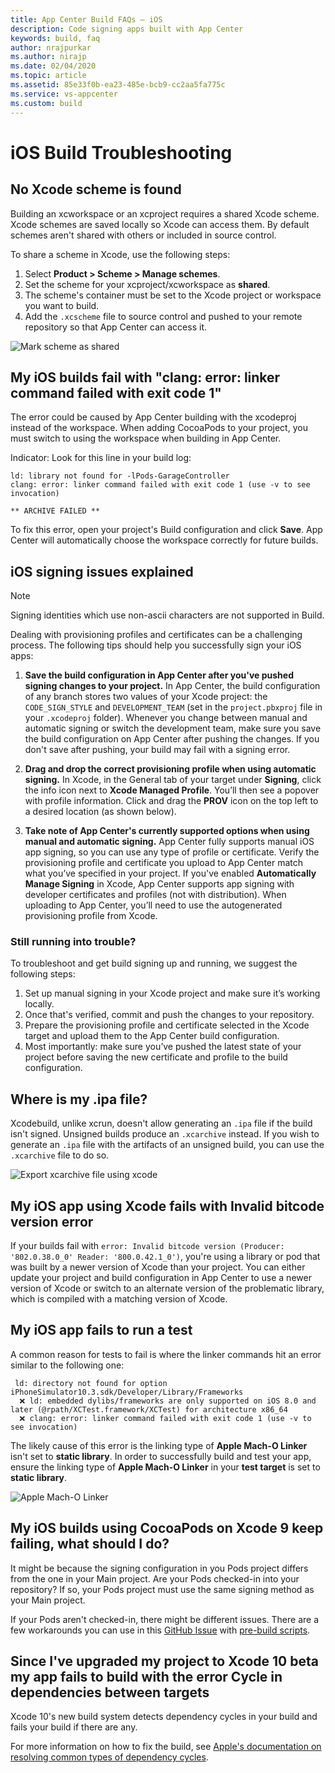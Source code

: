 ```yaml
---
title: App Center Build FAQs – iOS
description: Code signing apps built with App Center
keywords: build, faq
author: nrajpurkar
ms.author: nirajp
ms.date: 02/04/2020
ms.topic: article
ms.assetid: 85e33f0b-ea23-485e-bcb9-cc2aa5fa775c
ms.service: vs-appcenter
ms.custom: build
---
```

# iOS Build Troubleshooting

## <a name="no-scheme"/>No Xcode scheme is found
Building an xcworkspace or an xcproject requires a shared Xcode scheme. Xcode schemes are saved locally so Xcode can access them. By default schemes aren't shared with others or included in source control.

To share a scheme in Xcode, use the following steps:
1. Select **Product > Scheme > Manage schemes**. 
2. Set the scheme for your xcproject/xcworkspace as **shared**. 
3. The scheme's container must be set to the Xcode project or workspace you want to build. 
4. Add the `.xcscheme` file to source control and pushed to your remote repository so that App Center can access it.

![Mark scheme as shared](~/build/ios/images/xcode-share-scheme.png "Marking a scheme as shared in Xcode")

## <a name="clang-error"/>My iOS builds fail with "clang: error: linker command failed with exit code 1"
The error could be caused by App Center building with the xcodeproj instead of the workspace. When adding CocoaPods to your project, you must switch to using the workspace when building in App Center. 

Indicator: Look for this line in your build log:
```text
ld: library not found for -lPods-GarageController
clang: error: linker command failed with exit code 1 (use -v to see invocation)

** ARCHIVE FAILED **
```

To fix this error, open your project's Build configuration and click **Save**. App Center will automatically choose the workspace correctly for future builds. 

## <a name="signing-issues"/>iOS signing issues explained
> [!NOTE]
> Signing identities which use non-ascii characters are not supported in Build.

Dealing with provisioning profiles and certificates can be a challenging process. The following tips should help you successfully sign your iOS apps: 

1. **Save the build configuration in App Center after you've pushed signing changes to your project.**
In App Center, the build configuration of any branch stores two values of your Xcode project: the `CODE_SIGN_STYLE` and `DEVELOPMENT_TEAM` (set in the `project.pbxproj` file in your `.xcodeproj` folder). Whenever you change between manual and automatic signing or switch the development team, make sure you save the build configuration on App Center after pushing the changes. If you don't save after pushing, your build may fail with a signing error.

2. **Drag and drop the correct provisioning profile when using automatic signing.**
In Xcode, in the General tab of your target under **Signing**, click the info icon next to **Xcode Managed Profile**. You’ll then see a popover with profile information. Click and drag the **PROV** icon on the top left to a desired location (as shown below).

3. **Take note of App Center's currently supported options when using manual and automatic signing.**
App Center fully supports manual iOS app signing, so you can use any type of profile or certificate. Verify the provisioning profile and certificate you upload to App Center match what you’ve specified in your project. If you've enabled **Automatically Manage Signing** in Xcode, App Center supports app signing with developer certificates and profiles (not with distribution). When uploading to App Center, you’ll need to use the autogenerated provisioning profile from Xcode.

### Still running into trouble?
To troubleshoot and get build signing up and running, we suggest the following steps:

1. Set up manual signing in your Xcode project and make sure it’s working locally.
2. Once that's verified, commit and push the changes to your repository.
3. Prepare the provisioning profile and certificate selected in the Xcode target and upload them to the App Center build configuration.
4. Most importantly: make sure you’ve pushed the latest state of your project before saving the new certificate and profile to the build configuration.

## <a name="ipa"/>Where is my .ipa file?
Xcodebuild, unlike xcrun, doesn't allow generating an `.ipa` file if the build isn't signed. Unsigned builds produce an `.xcarchive` instead. If you wish to generate an `.ipa` file with the artifacts of an unsigned build, you can use the `.xcarchive` file to do so.

![Export xcarchive file using xcode](~/build/images/export-xcode-xcarchive-organizer.png "Exporting an Xcarchive file using Xcode Archives organizer")

## <a name="bitcode-error"/>My iOS app using Xcode fails with Invalid bitcode version error
If your builds fail with `error: Invalid bitcode version (Producer: '802.0.38.0_0' Reader: '800.0.42.1_0')`, you're using a library or pod that was built by a newer version of Xcode than your project. You can either update your project and build configuration in App Center to use a newer version of Xcode or switch to an alternate version of the problematic library, which is compiled with a matching version of Xcode.

## <a name="test-error"/>My iOS app fails to run a test
A common reason for tests to fail is where the linker commands hit an error similar to the following one:
```text
 ld: directory not found for option iPhoneSimulator10.3.sdk/Developer/Library/Frameworks 
  ❌ ld: embedded dylibs/frameworks are only supported on iOS 8.0 and later (@rpath/XCTest.framework/XCTest) for architecture x86_64 
  ❌ clang: error: linker command failed with exit code 1 (use -v to see invocation)  
```

The likely cause of this error is the linking type of **Apple Mach-O Linker** isn't set to **static library**. In order to successfully build and test your app,  ensure the linking type of **Apple Mach-O Linker** in your **test target** is set to **static library**.

![Apple Mach-O Linker](~/build/images/mach-o-apple-linkage.png "Set Apple Mach-O Linker to static library")

## <a name="cocoapods-error"/>My iOS builds using CocoaPods on Xcode 9 keep failing, what should I do?
It might be because the signing configuration in you Pods project differs from the one in your Main project. Are your Pods checked-in into your repository? If so, your Pods project must use the same signing method as your Main project. 

If your Pods aren't checked-in, there might be different issues. There are a few workarounds you can use in this [GitHub Issue](https://github.com/CocoaPods/CocoaPods/pull/6964) with [pre-build scripts](~/build/custom/scripts/index.md#pre-build).

## <a name="xcode-10-beta-error"/>Since I've upgraded my project to Xcode 10 beta my app fails to build with the error **Cycle in dependencies between targets** 
Xcode 10's new build system detects dependency cycles in your build and fails your build if there are any.

For more information on how to fix the build, see [Apple's documentation on resolving common types of dependency cycles](https://help.apple.com/xcode/mac/current/#/dev621201fb0).
